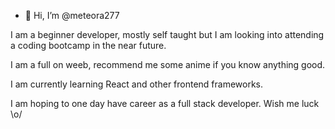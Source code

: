 - 👋 Hi, I’m @meteora277

I am a beginner developer, mostly self taught but I am looking into attending a coding bootcamp in the near future. 

I am a full on weeb, recommend me some anime if you know anything good.

I am currently learning React and other frontend frameworks. 

I am hoping to one day have career as a full stack developer. Wish me luck \o/
